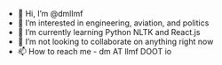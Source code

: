 - 👋 Hi, I’m @dmllmf
- 👀 I’m interested in engineering, aviation, and politics
- 🌱 I’m currently learning Python NLTK and React.js
- 💞️ I’m not looking to collaborate on anything right now
- 📫 How to reach me - dm AT llmf DOOT io

<!---
dmllmf/dmllmf is a ✨ special ✨ repository because its `README.md` (this file) appears on your GitHub profile.
You can click the Preview link to take a look at your changes.
--->

